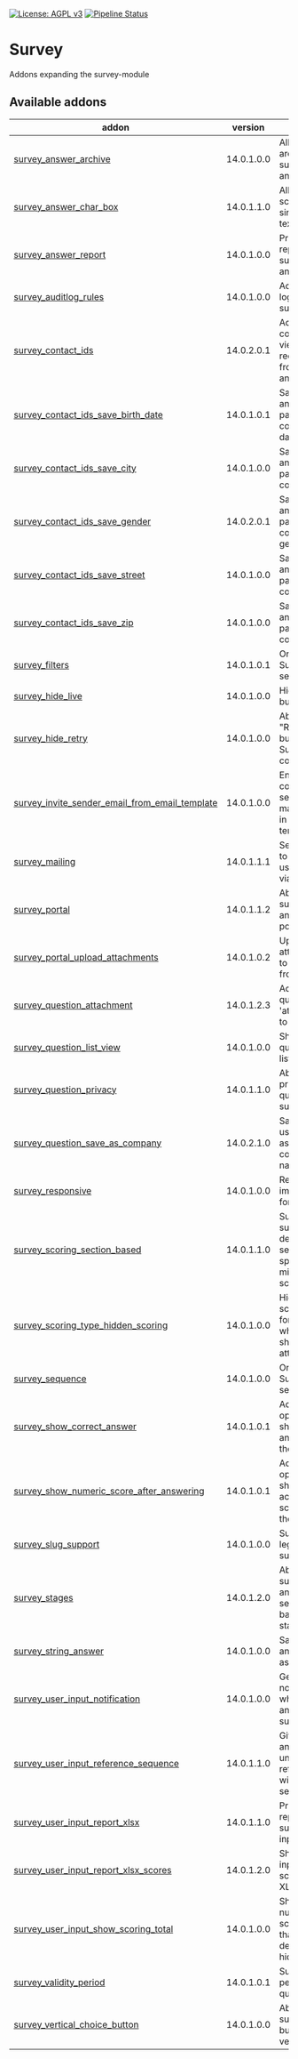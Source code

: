 [![License: AGPL v3](https://img.shields.io/badge/License-AGPL%20v3-blue.svg)](https://www.gnu.org/licenses/agpl-3.0)
[![Pipeline Status](https://gitlab.com/tawasta/odoo/survey/badges/14.0-dev/pipeline.svg)](https://gitlab.com/tawasta/odoo/survey/-/pipelines/)

Survey
======
Addons expanding the survey-module

[//]: # (addons)

Available addons
----------------
addon | version | summary
--- | --- | ---
[survey_answer_archive](survey_answer_archive/) | 14.0.1.0.0 | Allows archiving survey answers
[survey_answer_char_box](survey_answer_char_box/) | 14.0.1.1.0 | Allows scoring a single line text answer
[survey_answer_report](survey_answer_report/) | 14.0.1.0.0 | Print an pdf report from survey answer
[survey_auditlog_rules](survey_auditlog_rules/) | 14.0.1.0.0 | Adds audit log rules for surveys
[survey_contact_ids](survey_contact_ids/) | 14.0.2.0.1 | Add multiple contacts to view and receive mails from survey answer
[survey_contact_ids_save_birth_date](survey_contact_ids_save_birth_date/) | 14.0.1.0.1 | Save survey answer as partner or contact birth date
[survey_contact_ids_save_city](survey_contact_ids_save_city/) | 14.0.1.0.0 | Save survey answer as partner or contact city
[survey_contact_ids_save_gender](survey_contact_ids_save_gender/) | 14.0.2.0.1 | Save survey answer as partner or contact gender
[survey_contact_ids_save_street](survey_contact_ids_save_street/) | 14.0.1.0.0 | Save survey answer as partner or contact street
[survey_contact_ids_save_zip](survey_contact_ids_save_zip/) | 14.0.1.0.0 | Save survey answer as partner or contact zip
[survey_filters](survey_filters/) | 14.0.1.0.1 | Order Surveys by sequence
[survey_hide_live](survey_hide_live/) | 14.0.1.0.0 | Hide live button
[survey_hide_retry](survey_hide_retry/) | 14.0.1.0.0 | Ability to hide "Retry" button after Survey completion
[survey_invite_sender_email_from_email_template](survey_invite_sender_email_from_email_template/) | 14.0.1.0.0 | Enable configuring sender e-mail address in e-mail template
[survey_mailing](survey_mailing/) | 14.0.1.1.1 | Send emails to survey user partners via chatter
[survey_portal](survey_portal/) | 14.0.1.1.2 | Ability to view survey answers in portal
[survey_portal_upload_attachments](survey_portal_upload_attachments/) | 14.0.1.0.2 | Upload attachments to surveys from portal
[survey_question_attachment](survey_question_attachment/) | 14.0.1.2.3 | Adds a new question type 'attachment' to survey
[survey_question_list_view](survey_question_list_view/) | 14.0.1.0.0 | Show survey questions in a list view
[survey_question_privacy](survey_question_privacy/) | 14.0.1.1.0 | Ability to add privacies as questions to survey
[survey_question_save_as_company](survey_question_save_as_company/) | 14.0.2.1.0 | Save the user's answer as its company name
[survey_responsive](survey_responsive/) | 14.0.1.0.0 | Responsivity improvements for survey
[survey_scoring_section_based](survey_scoring_section_based/) | 14.0.1.1.0 | Survey success can depend on section-specific minimum scores
[survey_scoring_type_hidden_scoring](survey_scoring_type_hidden_scoring/) | 14.0.1.0.0 | Hidden scoring type for surveys which is not shown to attendees
[survey_sequence](survey_sequence/) | 14.0.1.0.0 | Order Surveys by sequence
[survey_show_correct_answer](survey_show_correct_answer/) | 14.0.1.0.1 | Adds an option to show correct answers after the survey
[survey_show_numeric_score_after_answering](survey_show_numeric_score_after_answering/) | 14.0.1.0.1 | Adds an option to show achieved score after the survey
[survey_slug_support](survey_slug_support/) | 14.0.1.0.0 | Support for legacy slug survey URLs
[survey_stages](survey_stages/) | 14.0.1.2.0 | Ability to edit survey answers and send mail based on stages
[survey_string_answer](survey_string_answer/) | 14.0.1.0.0 | Save each answer value as string
[survey_user_input_notification](survey_user_input_notification/) | 14.0.1.0.0 | Get notifications when new answers for survey array
[survey_user_input_reference_sequence](survey_user_input_reference_sequence/) | 14.0.1.1.0 | Give survey answers a unique reference with sequence
[survey_user_input_report_xlsx](survey_user_input_report_xlsx/) | 14.0.1.1.0 | Print an xlsx report from survey user inputs
[survey_user_input_report_xlsx_scores](survey_user_input_report_xlsx_scores/) | 14.0.1.2.0 | Show user input report scores in XLSX report
[survey_user_input_show_scoring_total](survey_user_input_show_scoring_total/) | 14.0.1.0.0 | Shows the numeric total score field that is by default hidden
[survey_validity_period](survey_validity_period/) | 14.0.1.0.1 | Survey: period of qualification
[survey_vertical_choice_button](survey_vertical_choice_button/) | 14.0.1.0.0 | Ability to align survey choice buttons vertically

[//]: # (end addons)
